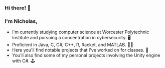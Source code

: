 ### Hi there! 👋
### I'm Nicholas,
  - I'm currently studying computer science at Worcester Polytechnic Institute and pursuing a concentration in cybersecurity. 🖥️
  - Proficient in Java, C, C#, C++, R, Racket, and MATLAB. 🧑‍💻
  - Here you'll find notable projects that I've worked on for classes. 📓
  - You'll also find some of my personal projects involving the Unity engine with C#. 🕹️
